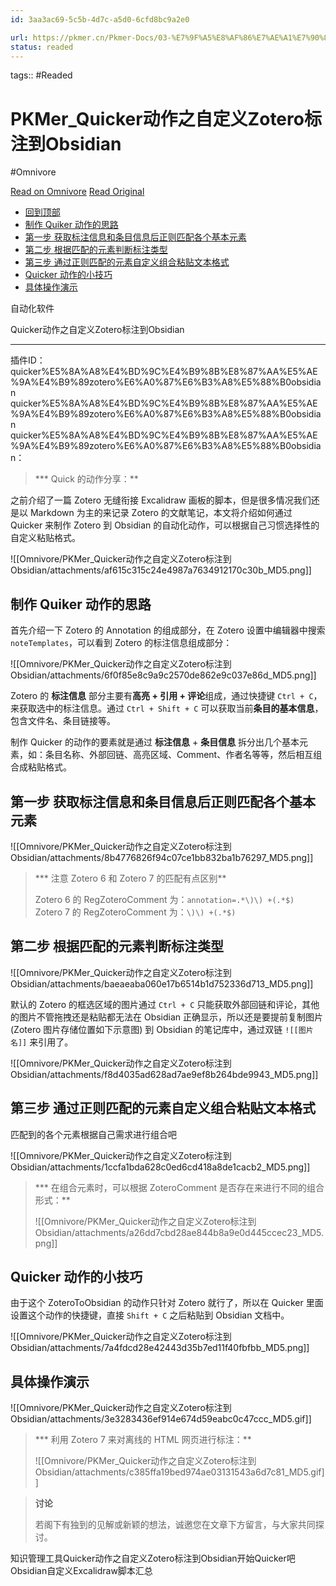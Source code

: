 ```yaml
---
id: 3aa3ac69-5c5b-4d7c-a5d0-6cfd8bc9a2e0

url: https://pkmer.cn/Pkmer-Docs/03-%E7%9F%A5%E8%AF%86%E7%AE%A1%E7%90%86%E5%B7%A5%E5%85%B7/%E8%87%AA%E5%8A%A8%E5%8C%96%E8%BD%AF%E4%BB%B6/quicker/quicker%E5%8A%A8%E4%BD%9C%E4%B9%8B%E8%87%AA%E5%AE%9A%E4%B9%89zotero%E6%A0%87%E6%B3%A8%E5%88%B0obsidian/
status: readed
---
```



tags::  #Readed 

# PKMer_Quicker动作之自定义Zotero标注到Obsidian
#Omnivore

[Read on Omnivore](https://omnivore.app/me/pk-mer-quicker-zotero-obsidian-192900e5053)
[Read Original](https://pkmer.cn/Pkmer-Docs/03-%E7%9F%A5%E8%AF%86%E7%AE%A1%E7%90%86%E5%B7%A5%E5%85%B7/%E8%87%AA%E5%8A%A8%E5%8C%96%E8%BD%AF%E4%BB%B6/quicker/quicker%E5%8A%A8%E4%BD%9C%E4%B9%8B%E8%87%AA%E5%AE%9A%E4%B9%89zotero%E6%A0%87%E6%B3%A8%E5%88%B0obsidian/)

* [回到顶部](#回到顶部)
* [制作 Quiker 动作的思路](#制作-quiker-动作的思路)
* [第一步 获取标注信息和条目信息后正则匹配各个基本元素](#第一步-获取标注信息和条目信息后正则匹配各个基本元素)
* [第二步 根据匹配的元素判断标注类型](#第二步-根据匹配的元素判断标注类型)
* [第三步 通过正则匹配的元素自定义组合粘贴文本格式](#第三步-通过正则匹配的元素自定义组合粘贴文本格式)
* [Quicker 动作的小技巧](#quicker-动作的小技巧)
* [具体操作演示](#具体操作演示)

自动化软件

Quicker动作之自定义Zotero标注到Obsidian 

---

 插件ID：quicker%E5%8A%A8%E4%BD%9C%E4%B9%8B%E8%87%AA%E5%AE%9A%E4%B9%89zotero%E6%A0%87%E6%B3%A8%E5%88%B0obsidian quicker%E5%8A%A8%E4%BD%9C%E4%B9%8B%E8%87%AA%E5%AE%9A%E4%B9%89zotero%E6%A0%87%E6%B3%A8%E5%88%B0obsidian quicker%E5%8A%A8%E4%BD%9C%E4%B9%8B%E8%87%AA%E5%AE%9A%E4%B9%89zotero%E6%A0%87%E6%B3%A8%E5%88%B0obsidian：

> *** Quick 的动作分享：**

之前介绍了一篇 Zotero 无缝衔接 Excalidraw 画板的脚本，但是很多情况我们还是以 Markdown 为主的来记录 Zotero 的文献笔记，本文将介绍如何通过 Quicker 来制作 Zotero 到 Obsidian 的自动化动作，可以根据自己习惯选择性的自定义粘贴格式。

![[Omnivore/PKMer_Quicker动作之自定义Zotero标注到Obsidian/attachments/af615c315c24e4987a7634912170c30b_MD5.png]]

## 制作 Quiker 动作的思路

首先介绍一下 Zotero 的 Annotation 的组成部分，在 Zotero 设置中编辑器中搜索 `noteTemplates`，可以看到 Zotero 的标注信息组成部分：

![[Omnivore/PKMer_Quicker动作之自定义Zotero标注到Obsidian/attachments/6f0f85e8c9a9c2570de862e9c037e86d_MD5.png]]

Zotero 的 **标注信息** 部分主要有**高亮 + 引用 + 评论**组成，通过快捷键 `Ctrl + C`，来获取选中的标注信息。通过 `Ctrl + Shift + C` 可以获取当前**条目的基本信息**，包含文件名、条目链接等。

制作 Quicker 的动作的要素就是通过 **标注信息** \+ **条目信息** 拆分出几个基本元素，如：条目名称、外部回链、高亮区域、Comment、作者名等等，然后相互组合成粘贴格式。

## 第一步 获取标注信息和条目信息后正则匹配各个基本元素

![[Omnivore/PKMer_Quicker动作之自定义Zotero标注到Obsidian/attachments/8b4776826f94c07ce1bb832ba1b76297_MD5.png]]

> *** 注意 Zotero 6 和 Zotero 7 的匹配有点区别**
> 
> Zotero 6 的 RegZoteroComment 为：`annotation=.*\)\) +(.*$)`  
> Zotero 7 的 RegZoteroComment 为：`\)\) +(.*$)`

## 第二步 根据匹配的元素判断标注类型

![[Omnivore/PKMer_Quicker动作之自定义Zotero标注到Obsidian/attachments/baeaeaba060e17b6514b1d752336d713_MD5.png]]

默认的 Zotero 的框选区域的图片通过 `Ctrl + C` 只能获取外部回链和评论，其他的图片不管拖拽还是粘贴都无法在 Obsidian 正确显示，所以还是要提前复制图片 (Zotero 图片存储位置如下示意图) 到 Obsidian 的笔记库中，通过双链 `![[图片名]]` 来引用了。

![[Omnivore/PKMer_Quicker动作之自定义Zotero标注到Obsidian/attachments/f8d4035ad628ad7ae9ef8b264bde9943_MD5.png]]

## 第三步 通过正则匹配的元素自定义组合粘贴文本格式

匹配到的各个元素根据自己需求进行组合吧

![[Omnivore/PKMer_Quicker动作之自定义Zotero标注到Obsidian/attachments/1ccfa1bda628c0ed6cd418a8de1cacb2_MD5.png]]

> *** 在组合元素时，可以根据 ZoteroComment 是否存在来进行不同的组合形式：**
> 
> ![[Omnivore/PKMer_Quicker动作之自定义Zotero标注到Obsidian/attachments/a26dd7cbd28ae844b8a9e0d445ccec23_MD5.png]]

## Quicker 动作的小技巧

由于这个 ZoteroToObsidian 的动作只针对 Zotero 就行了，所以在 Quicker 里面设置这个动作的快捷键，直接 `Shift + C` 之后粘贴到 Obsidian 文档中。

![[Omnivore/PKMer_Quicker动作之自定义Zotero标注到Obsidian/attachments/7a4fdcd28e42443d35b7ed11f40fbfbb_MD5.png]]

## 具体操作演示

![[Omnivore/PKMer_Quicker动作之自定义Zotero标注到Obsidian/attachments/3e3283436ef914e674d59eabc0c47ccc_MD5.gif]]

> *** 利用 Zotero 7 来对离线的 HTML 网页进行标注：**
> 
> ![[Omnivore/PKMer_Quicker动作之自定义Zotero标注到Obsidian/attachments/c385ffa19bed974ae03131543a6d7c81_MD5.gif]]

> **讨论**
> 
> 若阁下有独到的见解或新颖的想法，诚邀您在文章下方留言，与大家共同探讨。

知识管理工具Quicker动作之自定义Zotero标注到Obsidian开始Quicker吧Obsidian自定义Excalidraw脚本汇总

